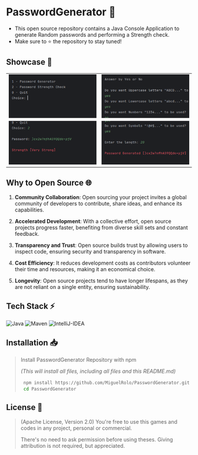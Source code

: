 
# PasswordGenerator 🔑

- This open source repository contains a Java Console Application to generate Random passwords and performing a Strength check.
- Make sure to ⭐️ the repository to stay tuned! 

## Showcase 🔭


|                                         |                                            |
|               :---:                     |                 :---:                      |
| ![Start](./assets/start.png)            | ![Choice1](./assets/choice-1.png)          |
| ![Start](./assets/choice-2.png)         | ![Choice1](./assets/choice-1-out.png)      |


## Why to Open Source 🌐

1. **Community Collaboration**: Open sourcing your project invites a global community of developers to contribute, share ideas, and enhance its capabilities.

2. **Accelerated Development**: With a collective effort, open source projects progress faster, benefiting from diverse skill sets and constant feedback.

3. **Transparency and Trust**: Open source builds trust by allowing users to inspect code, ensuring security and transparency in software.

4. **Cost Efficiency**: It reduces development costs as contributors volunteer their time and resources, making it an economical choice.

5. **Longevity**: Open source projects tend to have longer lifespans, as they are not reliant on a single entity, ensuring sustainability.

## Tech Stack ⚡

![Java](https://img.shields.io/badge/Java-F89820?style=for-the-badge)
![Maven](https://img.shields.io/badge/Maven-C71A36.svg?style=for-the-badge&logo=apachemaven&logoColor=white)
![IntelliJ-IDEA](https://img.shields.io/badge/IntelliJ%20IDEA-000000.svg?style=for-the-badge&logo=intellijidea&logoColor=white)

## Installation 📥

> Install PasswordGenerator Repository with npm
>
> *(This will install all files, including all files and this README.md)*
>
> ```bash
>  npm install https://github.com/MiguelRolo/PasswordGenerator.git
>  cd PasswordGenerator
> ```

## License 🪪

> (Apache License, Version 2.0) You're free to use this games and codes in any project, personal or commercial. 
>
> There's no need to ask permission before using theses. Giving attribution is not required, but appreciated.

